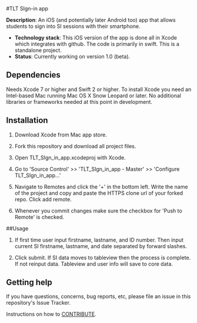 #TLT SIgn-in app

**Description**:  An iOS (and potentially later Android too) app that allows students to sign into SI sessions with their smartphone.

- **Technology stack**: This iOS version of the app is done all in Xcode which integrates with github. The code is primarily in swift. This is a standalone project.
- **Status**:  Currently working on version 1.0 (beta).

## Dependencies

Needs Xcode 7 or higher and Swift 2 or higher. To install Xcode you need an Intel-based Mac running Mac OS X Snow Leopard or later. No additional libraries or frameworks needed at this point in development.

## Installation

1. Download Xcode from Mac app store.

2. Fork this repository and download all project files.

3. Open TLT_SIgn_in_app.xcodeproj with Xcode.

4. Go to 'Source Control' >> 'TLT_SIgn_in_app - Master' >> 'Configure TLT_SIgn_in_app...'

5. Navigate to Remotes and click the '+' in the bottom left. Write the name of the project and copy and paste the HTTPS clone url of your forked repo. Click add remote.

6. Whenever you commit changes make sure the checkbox for 'Push to Remote' is checked.

##Usage

1. If first time user input firstname, lastname, and ID number. Then input current SI firstname, lastname, and date separated by forward slashes.

2. Click submit. If SI data moves to tableview then the process is complete. If not reinput data. Tableview and user info will save to core data.

## Getting help

If you have questions, concerns, bug reports, etc, please file an issue in this repository's Issue Tracker.

Instructions on how to [CONTRIBUTE](CONTRIBUTING.md).

